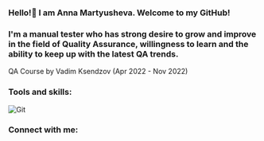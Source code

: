 ### Hello!👋 I am Anna Martyusheva. Welcome to my GitHub! 


### I'm a manual tester who has strong desire to grow and improve in the field of Quality Assurance, willingness to learn and the ability to keep up with the latest QA trends.

QA Course by Vadim Ksendzov (Apr 2022 - Nov 2022)

### Tools and skills:
![Git](https://img.shields.io/badge/-<Git>-<000000>)

### Connect with me:








